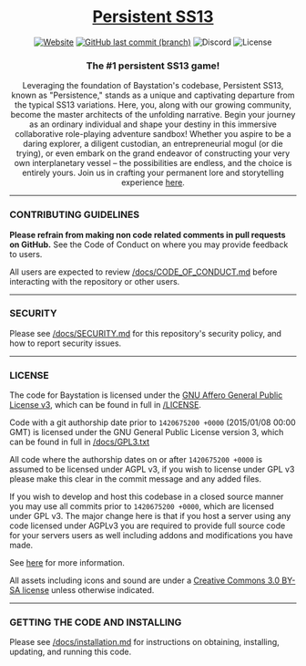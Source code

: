 <div background-color="#000011">
	<h1 align="center">
		<a href="https://github.com/Persistent-SS13/persistence-unleashed/" style="">
			Persistent SS13
		</a>
		<br>
	</h1>
	<p align="center">
		<a href="https://persistentss13.com/"><img alt="Website" src="https://img.shields.io/website/https/persistentss13.com.svg?down_message=Offline...&label=Website&up_message=Online%21"></a>
		<a href="https://github.com/Persistent-SS13/persistence-unleashed/tree/dev"><img alt="GitHub last commit (branch)" src="https://img.shields.io/github/last-commit/Persistent-SS13/persistence-unleashed/dev.svg?label=Last%20Update"></a>
    <img alt="Discord" src="https://img.shields.io/discord/1087916308160585740">
    <img alt="License" src="https://img.shields.io/badge/License-AGPL_v3.0-orange.svg">
	<h3 align="center">
		The #1 persistent SS13 game!
	</h3>
  <p align="center"> Leveraging the foundation of Baystation's codebase, Persistent SS13, known as "Persistence," stands as a unique and captivating departure from the typical SS13 variations. Here, you, along with our growing community, become the master architects of the unfolding narrative. Begin your journey as an ordinary individual and shape your destiny in this immersive collaborative role-playing adventure sandbox! Whether you aspire to be a daring explorer, a diligent custodian, an entrepreneurial mogul (or die trying), or even embark on the grand endeavor of constructing your very own interplanetary vessel – the possibilities are endless, and the choice is entirely yours. Join us in crafting your permanent lore and storytelling experience <a href="https://discord.gg/fmqGHfScya">here</a>.


---

### CONTRIBUTING GUIDELINES

**Please refrain from making non code related comments in pull requests on GitHub.** See the Code of Conduct on where you may provide feedback to users.

All users are expected to review [/docs/CODE_OF_CONDUCT.md](/docs/CODE_OF_CONDUCT.md) before interacting with the repository or other users.

---

### SECURITY

Please see [/docs/SECURITY.md](/docs/SECURITY.md) for this repository's security policy, and how to report security issues.

---

### LICENSE

The code for Baystation is licensed under the [GNU Affero General Public License v3](https://www.gnu.org/licenses/agpl.html), which can be found in full in [/LICENSE](/LICENSE).

Code with a git authorship date prior to `1420675200 +0000` (2015/01/08 00:00 GMT) is licensed under the GNU General Public License version 3, which can be found in full in [/docs/GPL3.txt](/docs/GPL3.txt)

All code where the authorship dates on or after `1420675200 +0000` is assumed to be licensed under AGPL v3, if you wish to license under GPL v3 please make this clear in the commit message and any added files.

If you wish to develop and host this codebase in a closed source manner you may use all commits prior to `1420675200 +0000`, which are licensed under GPL v3.  The major change here is that if you host a server using any code licensed under AGPLv3 you are required to provide full source code for your servers users as well including addons and modifications you have made.

See [here](https://www.gnu.org/licenses/why-affero-gpl.html) for more information.

All assets including icons and sound are under a [Creative Commons 3.0 BY-SA license](https://creativecommons.org/licenses/by-sa/3.0/) unless otherwise indicated.

---

### GETTING THE CODE AND INSTALLING

Please see [/docs/installation.md](/docs/installation.md) for instructions on obtaining, installing, updating, and running this code.
